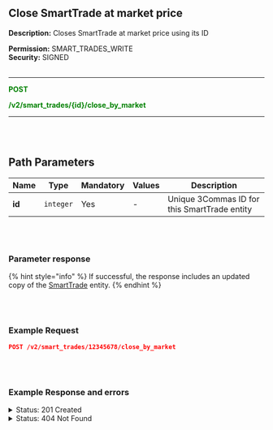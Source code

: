 ## Close SmartTrade at market price<br>

**Description:** Closes SmartTrade at market price using its ID<br>

**Permission:** SMART_TRADES_WRITE<br>
**Security:** SIGNED<br>
<br>

-------- 

<mark style="color:green;background-color:white">**POST**

<mark style="color:green;background-color:white">**/v2/smart_trades/{id}/close_by_market**

-------- 
<br>
<br>

## Path Parameters<br>

| Name | Type |	Mandatory |	Values	| Description|
|------|------|-----------|-----------------|------------|
|**id** | `integer` | Yes | - | Unique 3Commas ID for this SmartTrade entity |

<br>
<br>

### Parameter response<br>

{% hint style="info" %}
If successful, the response includes an updated copy of the [SmartTrade](./README.md) entity.
{% endhint %} 

<br>
<br>

### Example Request<br>

```json
POST /v2/smart_trades/12345678/close_by_market
```
<br>
<br>

### Example Response and errors<br>

<details>
<summary>Status: 201 Created</summary>
<br>

```json
{
    "id": 12345678,
    "version": 2,
    "account": {
        "id": 32402783,
        "type": "binance_us",
        "name": "My Binance US",
        "market": "Binance US Spot",
        "link": "/accounts/32402783"
    },
    "pair": "USDT_1INCH",
    "instant": false,
    "status": {
        "type": "panic_sell_pending",
        "basic_type": "panic_sell_pending",
        "title": "Closing at Market Price"
    },
    "leverage": {
        "enabled": false
    },
    "position": {
        "type": "sell",
        "editable": false,
        "units": {
            "value": "7.8",
            "editable": false
        },
        "price": {
            "value": "0.2534",
            "value_without_commission": "0.255",
            "editable": false
        },
        "total": {
            "value": "1.977066"
        },
        "order_type": "conditional",
        "conditional": {
            "editable": false,
            "price": {
                "value": "0.255",
                "type": "bid"
            },
            "order_type": "limit",
            "trailing": {
                "enabled": false,
                "percent": null
            }
        },
        "status": {
            "type": "finished",
            "basic_type": "finished",
            "title": "Finished"
        }
    },
    "take_profit": {
        "enabled": false,
        "price_type": "value",
        "steps": []
    },
    "stop_loss": {
        "enabled": false
    },
    "reduce_funds": {
        "steps": []
    },
    "market_close": {},
    "note": "",
    "note_raw": null,
    "skip_enter_step": false,
    "data": {
        "editable": false,
        "current_price": {
            "day_change_percent": "-0.72",
            "bid": "0.2582",
            "ask": "0.264",
            "last": "0.2621",
            "quote_volume": "1550.73315"
        },
        "target_price_type": "price",
        "orderbook_price_currency": "USDT",
        "base_order_finished": true,
        "missing_funds_to_close": "0.0",
        "liquidation_price": null,
        "average_enter_price": "0.2534",
        "average_close_price": null,
        "average_enter_price_without_commission": "0.255",
        "average_close_price_without_commission": null,
        "panic_sell_available": false,
        "add_funds_available": false,
        "reduce_funds_available": false,
        "force_start_available": false,
        "force_process_available": true,
        "cancel_available": false,
        "finished": false,
        "base_position_step_finished": true,
        "entered_amount": "7.8",
        "entered_total": "1.977066",
        "closed_amount": "0.0",
        "closed_total": "0.0",
        "commission": 0.001,
        "created_at": "2024-09-10T14:44:22.416Z",
        "updated_at": "2024-09-10T17:53:29.049Z",
        "type": "smart_cover"
    },
    "profit": {
        "volume": "-0.0841932",
        "usd": "-0.0841932",
        "percent": "-4.26",
        "roe": null
    },
    "margin": {
        "amount": null,
        "total": null
    },
    "is_position_not_filled": false
}
```
</details>

<details>

<summary>Status: 404 Not Found</summary><br>

```json
{
    "error": "Not found",
    "error_description": "Smart Trade not found"
}
```
</details>